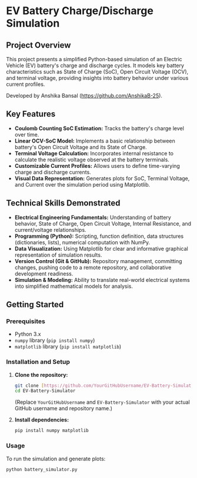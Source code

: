 # EV Battery Charge/Discharge Simulation

## Project Overview

This project presents a simplified Python-based simulation of an Electric Vehicle (EV) battery's charge and discharge cycles. It models key battery characteristics such as State of Charge (SoC), Open Circuit Voltage (OCV), and terminal voltage, providing insights into battery behavior under various current profiles.

Developed by Anshika Bansal (https://github.com/AnshikaB-25).

## Key Features

* **Coulomb Counting SoC Estimation:** Tracks the battery's charge level over time.
* **Linear OCV-SoC Model:** Implements a basic relationship between battery's Open Circuit Voltage and its State of Charge.
* **Terminal Voltage Calculation:** Incorporates internal resistance to calculate the realistic voltage observed at the battery terminals.
* **Customizable Current Profiles:** Allows users to define time-varying charge and discharge currents.
* **Visual Data Representation:** Generates plots for SoC, Terminal Voltage, and Current over the simulation period using Matplotlib.

## Technical Skills Demonstrated

* **Electrical Engineering Fundamentals:** Understanding of battery behavior, State of Charge, Open Circuit Voltage, Internal Resistance, and current/voltage relationships.
* **Programming (Python):** Scripting, function definition, data structures (dictionaries, lists), numerical computation with NumPy.
* **Data Visualization:** Using Matplotlib for clear and informative graphical representation of simulation results.
* **Version Control (Git & GitHub):** Repository management, committing changes, pushing code to a remote repository, and collaborative development readiness.
* **Simulation & Modeling:** Ability to translate real-world electrical systems into simplified mathematical models for analysis.

## Getting Started

### Prerequisites

* Python 3.x
* `numpy` library (`pip install numpy`)
* `matplotlib` library (`pip install matplotlib`)

### Installation and Setup

1.  **Clone the repository:**
    ```bash
    git clone [https://github.com/YourGitHubUsername/EV-Battery-Simulator.git](https://github.com/YourGitHubUsername/EV-Battery-Simulator.git)
    cd EV-Battery-Simulator
    ```
    (Replace `YourGitHubUsername` and `EV-Battery-Simulator` with your actual GitHub username and repository name.)

2.  **Install dependencies:**
    ```bash
    pip install numpy matplotlib
    ```

### Usage

To run the simulation and generate plots:

```bash
python battery_simulator.py
